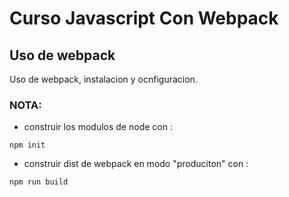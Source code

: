 # Curso Javascript Con Webpack
## Uso de webpack

Uso de webpack, instalacion y ocnfiguracion.

### NOTA:
- construir los modulos de node con :
```
npm init
````
- construir dist de webpack en modo "produciton" con :
```
npm run build
```
